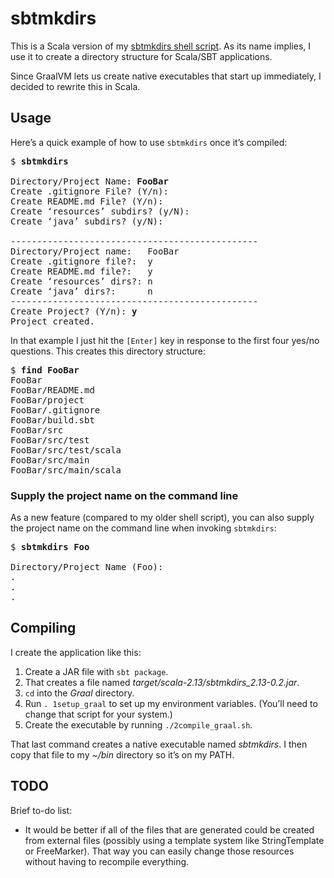 # sbtmkdirs

This is a Scala version of my 
[sbtmkdirs shell script](https://alvinalexander.com/sbtmkdirs).
As its name implies, I use it to create a directory structure
for Scala/SBT applications.

Since GraalVM lets us create native executables that start up
immediately, I decided to rewrite this in Scala.



## Usage

Here’s a quick example of how to use `sbtmkdirs` once it’s compiled:

<pre>
$ <b>sbtmkdirs</b>

Directory/Project Name: <b>FooBar</b>
Create .gitignore File? (Y/n): 
Create README.md File? (Y/n): 
Create ‘resources’ subdirs? (y/N): 
Create ‘java’ subdirs? (y/N): 

-----------------------------------------------
Directory/Project name:   FooBar
Create .gitignore file?:  y
Create README.md file?:   y
Create ‘resources’ dirs?: n
Create ‘java’ dirs?:      n
-----------------------------------------------
Create Project? (Y/n): <b>y</b>
Project created.
</pre>

In that example I just hit the `[Enter]` key in response to the first four yes/no questions. This creates this directory structure:

<pre>
$ <b>find FooBar</b>
FooBar
FooBar/README.md
FooBar/project
FooBar/.gitignore
FooBar/build.sbt
FooBar/src
FooBar/src/test
FooBar/src/test/scala
FooBar/src/main
FooBar/src/main/scala
</pre>

### Supply the project name on the command line

As a new feature (compared to my older shell script), you can also supply the project name on the command line when invoking `sbtmkdirs`:

<pre>
$ <b>sbtmkdirs Foo</b>

Directory/Project Name (Foo): 
.
.
.
</pre>



## Compiling

I create the application like this:

1. Create a JAR file with `sbt package`.
2. That creates a file named *target/scala-2.13/sbtmkdirs_2.13-0.2.jar*.
3. `cd` into the *Graal* directory.
4. Run `. 1setup_graal` to set up my environment variables. (You’ll need to change that script for your system.)
5. Create the executable by running `./2compile_graal.sh`.

That last command creates a native executable named *sbtmkdirs*. I then copy that file to my *~/bin* directory so it’s on my PATH.



## TODO

Brief to-do list:

- It would be better if all of the files that are generated could be created from external files (possibly using a template system like StringTemplate or FreeMarker). That way you can easily change those resources without having to recompile everything.



